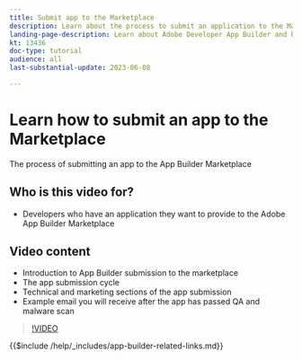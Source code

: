 ```yaml
---
title: Submit app to the Marketplace
description: Learn about the process to submit an application to the Marketplace.
landing-page-description: Learn about Adobe Developer App Builder and how to submit an app to the Marketplace.
kt: 13436
doc-type: tutorial
audience: all
last-substantial-update: 2023-06-08

---
```

# Learn how to submit an app to the Marketplace

The process of submitting an app to the App Builder Marketplace

## Who is this video for?

* Developers who have an application they want to provide to the Adobe App Builder Marketplace

## Video content

* Introduction to App Builder submission to the marketplace
* The app submission cycle
* Technical and marketing sections of the app submission
* Example email you will receive after the app has passed QA and malware scan

>[!VIDEO](https://video.tv.adobe.com/v/3420313)

{{$include /help/_includes/app-builder-related-links.md}}

